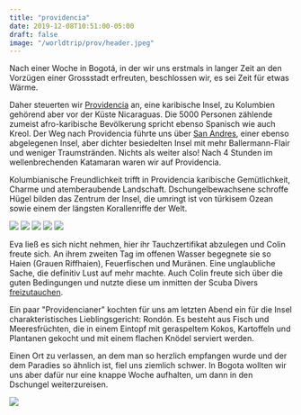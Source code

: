```yaml
---
title: "providencia"
date: 2019-12-08T10:51:00-05:00
draft: false
image: "/worldtrip/prov/header.jpeg"
---
```


Nach einer Woche in Bogotá, in der wir uns erstmals in langer Zeit an den Vorzügen einer Grossstadt erfreuten, beschlossen wir, es sei Zeit für etwas Wärme.

Daher steuerten wir [Providencia](https://de.wikipedia.org/wiki/Providencia_(Kolumbien)) an, eine karibische Insel, zu Kolumbien gehörend aber vor der Küste Nicaraguas. Die 5000 Personen zählende zumeist afro-karibische Bevölkerung spricht ebenso Spanisch wie auch Kreol. Der Weg nach Providencia führte uns über [San Andres](https://de.wikipedia.org/wiki/San_Andrés_(Kolumbien)), einer ebenso abgelegenen Insel, aber dichter besiedelten Insel mit mehr Ballermann-Flair und weniger Traumstränden. Nichts als weiter also! Nach 4 Stunden im wellenbrechenden Katamaran waren wir auf Providencia.

Kolumbianische Freundlichkeit trifft in Providencia karibische Gemütlichkeit, Charme und atemberaubende Landschaft. Dschungelbewachsene schroffe Hügel bilden das Zentrum der Insel, die umringt ist von türkisem Ozean sowie einem der längsten Korallenriffe der Welt.

![](/worldtrip/prov/prov_1.jpeg)
![](/worldtrip/prov/prov_2.jpeg)
![](/worldtrip/prov/prov_3.jpeg)
![](/worldtrip/prov/prov_4.jpeg)
![](/worldtrip/prov/prov_5.jpeg)

Eva ließ es sich nicht nehmen, hier ihr Tauchzertifikat abzulegen und Colin freute sich. An ihrem zweiten Tag im offenen Wasser begegnete sie so Haien (Grauen Riffhaien), Feuerfischen und Muränen. Eine unglaubliche Sache, die definitiv Lust auf mehr machte. Auch Colin freute sich über die guten Bedingungen und nutzte diese um inmitten der Scuba Divers [freizutauchen](https://www.instagram.com/p/B5a1N4cJWRo/).

Ein paar "Providencianer" kochten für uns am letzten Abend ein für die Insel charakteristisches Lieblingsgericht: Rondón. Es besteht aus Fisch und Meeresfrüchten, die in einem Eintopf mit geraspeltem Kokos, Kartoffeln und Plantanen gekocht und mit einem flachen Knödel serviert werden.

Einen Ort zu verlassen, an dem man so herzlich empfangen wurde und der dem Paradies so ähnlich ist, fiel uns ziemlich schwer. In Bogota wollten wir uns aber dafür nur eine knappe Woche aufhalten, um dann in den Dschungel weiterzureisen.

![](/worldtrip/prov/selfie.jpeg)

